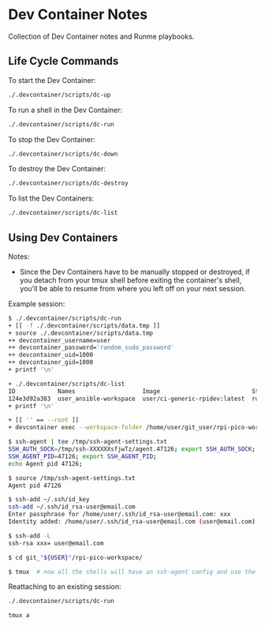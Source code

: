 # Dev Container Notes

Collection of Dev Container notes and Runme playbooks.

## Life Cycle Commands

To start the Dev Container:

```bash { background=false category=devcontainer closeTerminalOnSuccess=true excludeFromRunAll=true interactive=true interpreter=bash name=devcontainer-up promptEnv=true terminalRows=10 }
./.devcontainer/scripts/dc-up
```

To run a shell in the Dev Container:

```bash { background=false category=devcontainer closeTerminalOnSuccess=true excludeFromRunAll=true interactive=true interpreter=bash name=devcontainer-run promptEnv=true terminalRows=10 }
./.devcontainer/scripts/dc-run
```

To stop the Dev Container:

```bash { background=false category=devcontainer closeTerminalOnSuccess=true excludeFromRunAll=true interactive=true interpreter=bash name=devcontainer-down promptEnv=true terminalRows=10 }
./.devcontainer/scripts/dc-down
```

To destroy the Dev Container:

```bash { background=false category=devcontainer closeTerminalOnSuccess=true excludeFromRunAll=true interactive=true interpreter=bash name=devcontainer-destroy promptEnv=true terminalRows=10 }
./.devcontainer/scripts/dc-destroy
```

To list the Dev Containers:

```bash { background=false catgory=devcontainer closeTerminalOnSuccess=true excludeFromRunAll=true interactive=true interpreter=bash name=devcontainer-list promptEnv=true terminalRows=10 }
./.devcontainer/scripts/dc-list
```

## Using Dev Containers

Notes:

- Since the Dev Containers have to be manually stopped or destroyed, if you detach
from your tmux shell before exiting the container's shell, you'll be able to
resume from where you left off on your next session.

Example session:

```bash
$ ./.devcontainer/scripts/dc-run
+ [[ -f ./.devcontainer/scripts/data.tmp ]]
+ source ./.devcontainer/scripts/data.tmp
++ devcontainer_username=user
++ devcontainer_password='random_sudo_password'
++ devcontainer_uid=1000
++ devcontainer_gid=1000
+ printf '\n'

+ ./.devcontainer/scripts/dc-list
ID            Names                   Image                          State    Status       RunningFor
124e3d92a383  user_ansible-workspace  user/ci-generic-rpidev:latest  running  Up 10 hours  10 hours ago
+ printf '\n'

+ [[ '' == --root ]]
+ devcontainer exec --workspace-folder /home/user/git_user/rpi-pico-workspace sudo -u user -i

$ ssh-agent | tee /tmp/ssh-agent-settings.txt
SSH_AUTH_SOCK=/tmp/ssh-XXXXXXsfjwTz/agent.47126; export SSH_AUTH_SOCK;
SSH_AGENT_PID=47126; export SSH_AGENT_PID;
echo Agent pid 47126;

$ source /tmp/ssh-agent-settings.txt
Agent pid 47126

$ ssh-add ~/.ssh/id_key
ssh-add ~/.ssh/id_rsa-user@email.com
Enter passphrase for /home/user/.ssh/id_rsa-user@email.com: xxx
Identity added: /home/user/.ssh/id_rsa-user@email.com (user@email.com)

$ ssh-add -L
ssh-rsa xxx= user@email.com

$ cd git_"${USER}"/rpi-pico-workspace/

$ tmux  # now all the shells will have an ssh-agent config and use the same PWD
```

Reattaching to an existing session:

```bash
./.devcontainer/scripts/dc-run

tmux a
```
